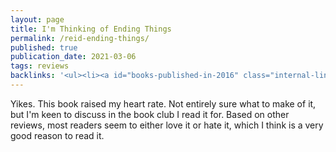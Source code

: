 ```yaml
---
layout: page
title: I'm Thinking of Ending Things
permalink: /reid-ending-things/
published: true
publication_date: 2021-03-06
tags: reviews
backlinks: '<ul><li><a id="books-published-in-2016" class="internal-link" href="/books-published-in-2016/">Published in 2016</a></li><li><a id="books-read-in-2021" class="internal-link" href="/books-read-in-2021/">Read in 2021</a></li><li><a id="books-tag-fiction" class="internal-link" href="/books-tag-fiction/">Fiction</a></li><li><a id="books-tag-thriller" class="internal-link" href="/books-tag-thriller/">Thriller</a></li><li><a id="reviews" class="internal-link" href="/reviews/">Reviews</a></li><li><a id="site-history" class="internal-link" href="/site-history/">Site history</a></li></ul>'
---
```


Yikes. This book raised my heart rate. Not entirely sure what to make of it, but I'm keen to discuss in the book club I read it for. Based on other reviews, most readers seem to either love it or hate it, which I think is a very good reason to read it.